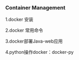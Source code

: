 ### Container Management
1.docker 安装

2.docker 常用命令

3.docker部署Java-web应用

4.python操作docker：docker-py
